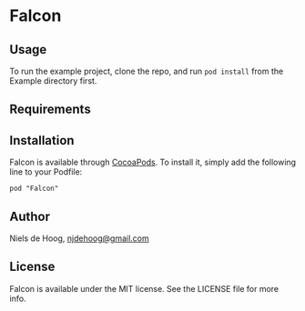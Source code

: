 # Falcon

## Usage

To run the example project, clone the repo, and run `pod install` from the Example directory first.

## Requirements

## Installation

Falcon is available through [CocoaPods](http://cocoapods.org). To install
it, simply add the following line to your Podfile:

    pod "Falcon"

## Author

Niels de Hoog, njdehoog@gmail.com

## License

Falcon is available under the MIT license. See the LICENSE file for more info.


